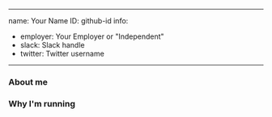 -------------------------------------------------------------
name: Your Name
ID: github-id
info:
  - employer: Your Employer or "Independent"
  - slack: Slack handle
  - twitter: Twitter username
-------------------------------------------------------------

<!-- Please make a copy of this template as "candidate-githubid.md" and save it to
the election directory -->

### About me

<!-- Replace with a paragraph about your contributions to Istio, including your 
contributions to the Steering Committee if you have been a member in the past. -->

### Why I'm running

<!-- Replace with a paragraph about why you are running. -->
